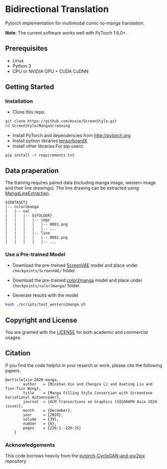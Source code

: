 # Bidirectional Translation

Pytorch implementation for multimodal comic-to-manga translation. 

**Note**: The current software works well with PyTorch 1.6.0+. 

## Prerequisites
- Linux
- Python 3
- CPU or NVIDIA GPU + CUDA CuDNN

## Getting Started ###
### Installation
- Clone this repo:
```bash
git clone https://github.com/msxie/ScreenStyle.git
cd ScreenStyle/MangaScreening
```
- Install PyTorch and dependencies from http://pytorch.org
- Install python libraries [tensorboardX](https://github.com/lanpa/tensorboardX)
- Install other libraries
For pip users:
```
pip install -r requirements.txt
```

## Data praperation
The training requires paired data (including manga image, western image and their line drawings). 
The line drawing can be extracted using [MangaLineExtraction](https://github.com/ljsabc/MangaLineExtraction).

  ```
${DATASET} 
|-- color2manga 
|   |-- val 
|   |   |-- ${FOLDER}
|   |   |   |-- imgs
|   |   |   |   |-- 0001.png 
|   |   |   |   |-- ...
|   |   |   |-- line
|   |   |   |   |-- 0001.png 
|   |   |   |   |-- ...
  ```

### Use a Pre-trained Model
- Download the pre-trained [ScreenVAE](https://drive.google.com/file/d/1QaXqR4KWl_lxntSy32QpQpXb-1-EP7_L/view?usp=sharing) model and place under `checkpoints/ScreenVAE/` folder.

- Download the pre-trained [color2manga](https://drive.google.com/file/d/18-N1W0t3igWLJWFyplNZ5Fa2YHWASCZY/view?usp=sharing) model and place under `checkpoints/color2manga/` folder.
- Generate results with the model
```bash
bash ./scripts/test_western2manga.sh
```

## Copyright and License
You are granted with the [LICENSE](LICENSE) for both academic and commercial usages.

## Citation
If you find the code helpful in your resarch or work, please cite the following papers.
```
@article{xie-2020-manga,
        author   = {Minshan Xie and Chengze Li and Xueting Liu and Tien-Tsin Wong},
        title    = {Manga Filling Style Conversion with Screentone Variational Autoencoder},
        journal  = {ACM Transactions on Graphics (SIGGRAPH Asia 2020 issue)},
        month    = {December},
        year     = {2020},
        volume   = {39},
        number   = {6},
        pages    = {226:1--226:15}
    }
```

### Acknowledgements
This code borrows heavily from the [pytorch-CycleGAN-and-pix2pix](https://github.com/junyanz/pytorch-CycleGAN-and-pix2pix) repository.
